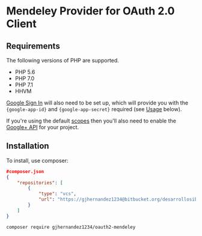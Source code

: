 # Mendeley Provider for OAuth 2.0 Client

## Requirements

The following versions of PHP are supported.

* PHP 5.6
* PHP 7.0
* PHP 7.1
* HHVM

[Google Sign In](https://developers.google.com/identity/sign-in/web/sign-in) will also need to be set up, which will provide you with the `{google-app-id}` and `{google-app-secret}` required (see [Usage](#usage) below).

If you're using the default [scopes](#scopes) then you'll also need to enable the [Google+ API](https://developers.google.com/+/web/api/rest/) for your project.

## Installation

To install, use composer:

```json
#composer.json
{
    "repositories": [
        {
            "type": "vcs",
            "url": "https://gjhernandez1234@bitbucket.org/desarrollosibe/oauth2-client.git"
        }
    ]
}
```

```bash
composer require gjhernandez1234/oauth2-mendeley
```